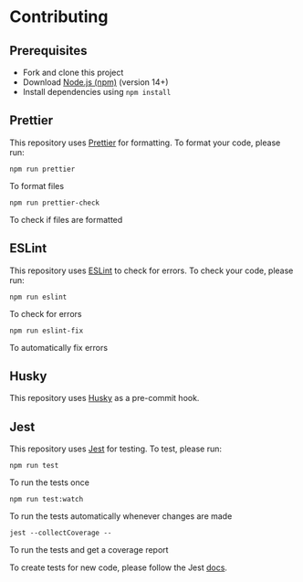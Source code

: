 # Contributing

## Prerequisites

-   Fork and clone this project
-   Download [Node.js (npm)](https://nodejs.org/en/download/) (version 14+)
-   Install dependencies using `npm install`

## Prettier

This repository uses [Prettier](https://prettier.io/) for formatting. To format your code, please run:

`npm run prettier`

To format files

`npm run prettier-check`

To check if files are formatted

## ESLint

This repository uses [ESLint](https://eslint.org/) to check for errors. To check your code, please run:

`npm run eslint`

To check for errors

`npm run eslint-fix`

To automatically fix errors

## Husky

This repository uses [Husky](https://typicode.github.io/husky/#/) as a pre-commit hook.

## Jest

This repository uses [Jest](https://jestjs.io/) for testing. To test, please run:

`npm run test`

To run the tests once

`npm run test:watch`

To run the tests automatically whenever changes are made

`jest --collectCoverage --`

To run the tests and get a coverage report

To create tests for new code, please follow the Jest [docs](https://jestjs.io/docs/getting-started).
